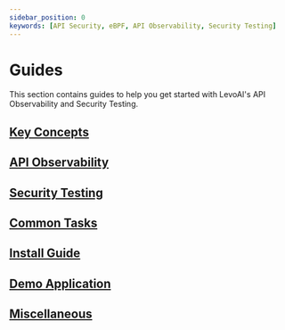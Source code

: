 ```yaml
---
sidebar_position: 0
keywords: [API Security, eBPF, API Observability, Security Testing]
---
```


# Guides

This section contains guides to help you get started with LevoAI's API Observability and Security Testing.

## [Key Concepts](/guides/key-concepts)
## [API Observability](/guides/api-observability)
## [Security Testing](/guides/security-testing-concepts)
## [Common Tasks](/guides/common-tasks)
## [Install Guide](/guides/install-guide)
## [Demo Application](/guides/demo-application)
## [Miscellaneous](/guides/miscellaneous.md)

